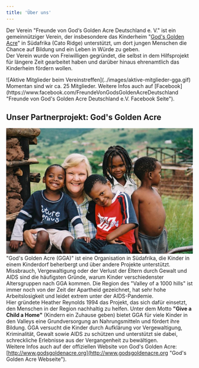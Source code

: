 ```yaml
---
title: 'Über uns'
---
```


Der Verein "Freunde von God‘s Golden Acre Deutschland e. V." ist ein gemeinnütziger Verein, der insbesondere das Kinderheim "[God's Golden Acre](http://www.godsgoldenacre.org "God's Golden Acre")" in Südafrika (Cato Ridge) unterstützt, um dort jungen Menschen die Chance auf Bildung und ein Leben in Würde zu geben.  
Der Verein wurde von Freiwilligen gegründet, die selbst in dem Hilfsprojekt für längere Zeit gearbeitet haben und darüber hinaus ehrenamtlich das Kinderheim fördern wollen.  

<div class="centeredImage" markdown="1">
![Aktive Mitglieder beim Vereinstreffen](../images/aktive-mitglieder-gga.gif)  
</div>
Momentan sind wir ca. 25 Mitglieder.
Weitere Infos auch auf [Facebook](https://www.facebook.com/FreundeVonGodsGoldenAcreDeutschland "Freunde von God's Golden Acre Deutschland e.V. Facebook Seite").

## Unser Partnerprojekt: God's Golden Acre
![Gründerin Heather Reynolds mit Kindern](../images/give-a-child-a-home-gga.jpg)  
"God's Golden Acre (GGA)" ist eine Organisation in Südafrika, die Kinder in einem Kinderdorf beherbergt und über andere Projekte unterstützt. Missbrauch, Vergewaltigung oder der Verlust der Eltern durch Gewalt und AIDS sind die häufigsten Gründe, warum Kinder verschiedenster Altersgruppen nach GGA kommen. Die Region des "Valley of a 1000 hills" ist immer noch von der Zeit der Apartheid gezeichnet, hat sehr hohe Arbeitslosigkeit und leidet extrem unter der AIDS-Pandemie.  
Hier gründete Heather Reynolds 1994 das Projekt, das sich dafür einsetzt, den Menschen in der Region nachhaltig zu helfen. Unter dem Motto **"Give a Child a Home"** (Kindern ein Zuhause geben) bietet GGA für viele Kinder in den Valleys eine Grundversorgung an Nahrungsmitteln und fördert ihre Bildung. GGA versucht die Kinder durch Aufklärung vor Vergewaltigung, Kriminalität, Gewalt sowie AIDS zu schützen und unterstützt sie dabei, schreckliche Erlebnisse aus der Vergangenheit zu bewältigen.  
Weitere Infos auch auf der offiziellen Website von God's Golden Acre: [http://www.godsgoldenacre.org](http://www.godsgoldenacre.org "God's Golden Acre Webseite").
